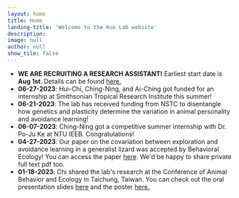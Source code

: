```yaml
---
layout: home
title: Home
landing-title: 'Welcome to the Kuo Lab website'
description: 
image: null
author: null
show_tile: false
---
```


<ul>
	<li><b>WE ARE RECRUITING A RESEARCH ASSISTANT!</b> Earliest start date is <b>Aug 1st</b>. Details can be found <a href="https://drive.google.com/file/d/1PVkm1Gs1qj_fA2tMhyYHTuyX8NlwqQ6A/view?usp=share_link"> here. </a></li>
	<li><b>06-27-2023</b>: Hui-Chi, Ching-Ning, and Ai-Ching got funded for an internship at Smithsonian Tropical Research Institute this summer!</li>	
	<li><b>06-21-2023</b>: The lab has received funding from NSTC to disentangle how genetics and plasticity determine the variation in animal personality and avoidance learning!</li>	
	<li><b>06-07-2023</b>: Ching-Ning got a competitive summer internship with Dr. Po-Ju Ke at NTU IEEB. Congratulations!</li> 
	<li><b>04-27-2023</b>: Our paper on the covariation between exploration and avoidance learning in a generalist lizard was accepted by Behavioral Ecology! You can access the paper <a href=" https://doi.org/10.1093/beheco/arad041"> here</a>. We'd be happy to share private full text pdf too.</li>
	<li><b>01-18-2023</b>: Chi shared the lab's research at the Conference of Animal Behavior and Ecology in Taichung, Taiwan. You can check out the oral presentation slides <a href="https://drive.google.com/file/d/1h2cYCAyR-jC5-sbD8-jZO9_TBi5iLTlt/view?usp=share_link"> here</a> and the poster <a href="https://drive.google.com/file/d/1UbDFKNLg3I4QTYRL57BxmBOkauvHde5M/view?usp=share_link"> here.</a> </li>